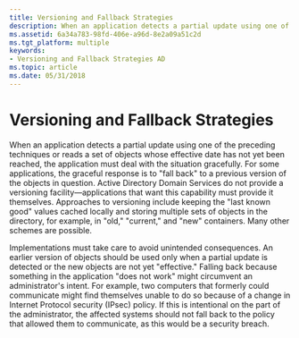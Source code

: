 ```yaml
---
title: Versioning and Fallback Strategies
description: When an application detects a partial update using one of the preceding techniques or reads a set of objects whose effective date has not yet been reached, the application must deal with the situation gracefully.
ms.assetid: 6a34a783-98fd-406e-a96d-8e2a09a51c2d
ms.tgt_platform: multiple
keywords:
- Versioning and Fallback Strategies AD
ms.topic: article
ms.date: 05/31/2018
---
```


# Versioning and Fallback Strategies

When an application detects a partial update using one of the preceding techniques or reads a set of objects whose effective date has not yet been reached, the application must deal with the situation gracefully. For some applications, the graceful response is to "fall back" to a previous version of the objects in question. Active Directory Domain Services do not provide a versioning facility—applications that want this capability must provide it themselves. Approaches to versioning include keeping the "last known good" values cached locally and storing multiple sets of objects in the directory, for example, in "old," "current," and "new" containers. Many other schemes are possible.

Implementations must take care to avoid unintended consequences. An earlier version of objects should be used only when a partial update is detected or the new objects are not yet "effective." Falling back because something in the application "does not work" might circumvent an administrator's intent. For example, two computers that formerly could communicate might find themselves unable to do so because of a change in Internet Protocol security (IPsec) policy. If this is intentional on the part of the administrator, the affected systems should not fall back to the policy that allowed them to communicate, as this would be a security breach.

 

 




